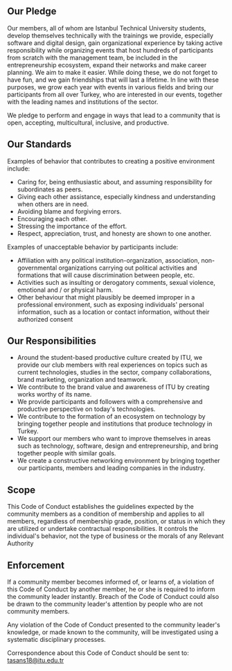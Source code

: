 
## Our Pledge

Our members, all of whom are Istanbul Technical University students, develop themselves technically with the trainings we provide, especially software and digital design, gain organizational experience by taking active responsibility while organizing events that host hundreds of participants from scratch with the management team, be included in the entrepreneurship ecosystem, expand their networks and make career planning. We aim to make it easier. While doing these, we do not forget to have fun, and we gain friendships that will last a lifetime. In line with these purposes, we grow each year with events in various fields and bring our participants from all over Turkey, who are interested in our events, together with the leading names and institutions of the sector. 

We pledge to perform and engage in ways that lead to a community that is open, accepting, multicultural, inclusive, and productive.

## Our Standards

Examples of behavior that contributes to creating a positive environment
include:

* Caring for, being enthusiastic about, and assuming responsibility for subordinates as peers.
* Giving each other assistance, especially kindness and understanding when others are in need.
* Avoiding blame and forgiving errors.
* Encouraging each other.
* Stressing the importance of the effort.
* Respect, appreciation, trust, and honesty are shown to one another.

Examples of unacceptable behavior by participants include:

* Affiliation with any political institution-organization, association, non-governmental organizations carrying out political activities and formations that will cause discrimination between people, etc. 
* Activities such as insulting or derogatory comments, sexual violence, emotional and / or physical harm.
* Other behaviour that might plausibly be deemed improper in a professional environment, such as exposing individuals' personal information, such as a location or contact information, without their authorized consent

## Our Responsibilities

* Around the student-based productive culture created by ITU, we provide our club members with real experiences on topics such as current technologies, studies in the sector, company collaborations, brand marketing, organization and teamwork.
* We contribute to the brand value and awareness of ITU by creating works worthy of its name.
* We provide participants and followers with a comprehensive and productive perspective on today's technologies.
* We contribute to the formation of an ecosystem on technology by bringing together people and institutions that produce technology in Turkey.
* We support our members who want to improve themselves in areas such as technology, software, design and entrepreneurship, and bring together people with similar goals.
* We create a constructive networking environment by bringing together our participants, members and leading companies in the industry. 

## Scope

This Code of Conduct establishes the guidelines expected by the community members as a condition of membership and applies to all members, regardless of membership grade, position, or status in which they are utilized or undertake contractual responsibilities.
It controls the individual's behavior, not the type of business or the morals of any Relevant Authority

## Enforcement

If a community member becomes informed of, or learns of, a violation of this Code of Conduct by another member, he or she is required to inform the community leader instantly.
Breach of the Code of Conduct could also be drawn to the community leader's attention by people who are not community members.

Any violation of the Code of Conduct presented to the community leader's knowledge, or made known to the community, will be investigated using a systematic disciplinary processes.

Correspondence about this Code of Conduct should be sent to: 
tasans18@itu.edu.tr
